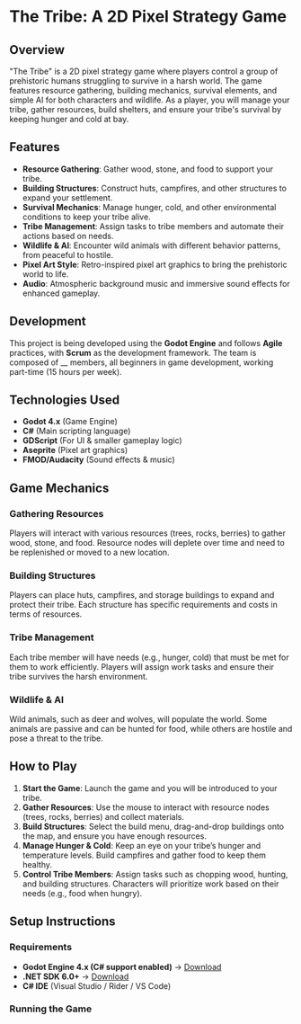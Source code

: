 # The Tribe: A 2D Pixel Strategy Game

## Overview
"The Tribe" is a 2D pixel strategy game where players control a group of prehistoric 
humans struggling to survive in a harsh world. The game features resource gathering, 
building mechanics, survival elements, and simple AI for both characters and wildlife. 
As a player, you will manage your tribe, gather resources, build shelters, and ensure your 
tribe's survival by keeping hunger and cold at bay.

## Features
- **Resource Gathering**: Gather wood, stone, and food to support your tribe.
- **Building Structures**: Construct huts, campfires, and other structures to expand your settlement.
- **Survival Mechanics**: Manage hunger, cold, and other environmental conditions to keep your tribe alive.
- **Tribe Management**: Assign tasks to tribe members and automate their actions based on needs.
- **Wildlife & AI**: Encounter wild animals with different behavior patterns, from peaceful to hostile.
- **Pixel Art Style**: Retro-inspired pixel art graphics to bring the prehistoric world to life.
- **Audio**: Atmospheric background music and immersive sound effects for enhanced gameplay.

## Development
This project is being developed using the **Godot Engine** 
and follows **Agile** practices, with **Scrum** as the development framework.
 The team is composed of __ members, all beginners in game development, working part-time (15 hours per week).

## Technologies Used
- **Godot 4.x** (Game Engine)
- **C#** (Main scripting language)
- **GDScript** (For UI & smaller gameplay logic)
- **Aseprite** (Pixel art graphics)
- **FMOD/Audacity** (Sound effects & music)

## Game Mechanics

### Gathering Resources
Players will interact with various resources (trees, rocks, berries) to gather wood, stone, and food. 
Resource nodes will deplete over time and need to be replenished or moved to a new location.

### Building Structures
Players can place huts, campfires, and storage buildings to expand and protect their tribe. 
Each structure has specific requirements and costs in terms of resources.

### Tribe Management
Each tribe member will have needs (e.g., hunger, cold) that must be met for them to work efficiently. 
Players will assign work tasks and ensure their tribe survives the harsh environment.

### Wildlife & AI
Wild animals, such as deer and wolves, will populate the world. 
Some animals are passive and can be hunted for food, while others are hostile and pose a threat to the tribe.

## How to Play

1. **Start the Game**: Launch the game and you will be introduced to your tribe.
2. **Gather Resources**: Use the mouse to interact with resource nodes (trees, rocks, berries) and collect materials.
3. **Build Structures**: Select the build menu, drag-and-drop buildings onto the map, and ensure you have enough resources.
4. **Manage Hunger & Cold**: Keep an eye on your tribe’s hunger and temperature levels. 
Build campfires and gather food to keep them healthy.
5. **Control Tribe Members**: Assign tasks such as chopping wood, hunting, and building structures. 
Characters will prioritize work based on their needs (e.g., food when hungry).

## Setup Instructions

### Requirements
- **Godot Engine 4.x (C# support enabled)** → [Download](https://godotengine.org/download)
- **.NET SDK 6.0+** → [Download](https://dotnet.microsoft.com/en-us/download)
- **C# IDE** (Visual Studio / Rider / VS Code)
### Running the Game
